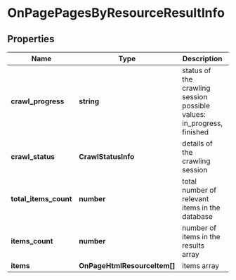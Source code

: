 # OnPagePagesByResourceResultInfo

## Properties

| Name | Type | Description | Notes |
|------------ | ------------- | ------------- | -------------|
**crawl_progress** | **string** | status of the crawling session<br>possible values: in_progress, finished |[optional]|
**crawl_status** | **CrawlStatusInfo** | details of the crawling session |[optional]|
**total_items_count** | **number** | total number of relevant items in the database |[optional]|
**items_count** | **number** | number of items in the results array |[optional]|
**items** | **OnPageHtmlResourceItem[]** | items array |[optional]|
